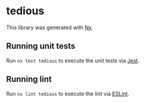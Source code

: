 # tedious

This library was generated with [Nx](https://nx.dev).

## Running unit tests

Run `nx test tedious` to execute the unit tests via [Jest](https://jestjs.io).

## Running lint

Run `nx lint tedious` to execute the lint via [ESLint](https://eslint.org/).
